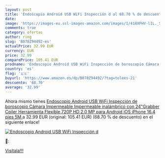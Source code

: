 ```yaml
---
layout: post
title: 'Endoscopio Android USB WiFi Inspección d al 68.70 % de descuento'
date: 
image: 'https://images-eu.ssl-images-amazon.com/images/I/418XFHV-lIL._SL200_.jpg'
comments: true
category: ofertas
author: ring
slug: 'B078Z94492-es'
actualPrice: 32.99 EUR
currency: EUR
price: 32.99
comparePrice: 105.41 EUR
prodname: 'Endoscopio Android USB WiFi Inspección de boroscopio Cámara Impermeable Impermeable inalámbrico con 24"Grabber Coiler Herramienta Flexible 720P HD 2.0 MP para Android  iOS  iPhone 16.4 pies  5M '
country: 'es'
flag: '🇪🇸'
buyurl: 'https://www.amazon.es/dp/B078Z94492/?tag=tolees-21'
descuento: '68.70'
average: '32.99'
---
```


Ahora mismo tienes [Endoscopio Android USB WiFi Inspección de boroscopio Cámara Impermeable Impermeable inalámbrico con 24"Grabber Coiler Herramienta Flexible 720P HD 2.0 MP para Android  iOS  iPhone 16.4 pies  5M ](https://www.amazon.es/dp/B078Z94492/?tag=tolees-21) a 32.99 EUR (original: 105.41 EUR) (68.70 %  de descuento) en el siguiente enlace!

[![Endoscopio Android USB WiFi Inspección d](https://images-eu.ssl-images-amazon.com/images/I/418XFHV-lIL._SL200_.jpg)](https://www.amazon.es/dp/B078Z94492/?tag=tolees-21)

🔎:


[Visítala!!!](https://www.amazon.es/dp/B078Z94492/?tag=tolees-21)
